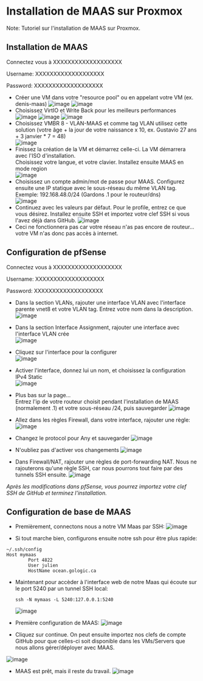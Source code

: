 # Installation de MAAS sur Proxmox

Note: Tutoriel sur l'installation de MAAS sur Proxmox.



## Installation de MAAS

Connectez vous à XXXXXXXXXXXXXXXXXXX

Username: XXXXXXXXXXXXXXXXXXX

Password: XXXXXXXXXXXXXXXXXXX  

- Créer une VM dans votre "resource pool" ou en appelant votre VM (ex. denis-maas)
  ![image](uploads/07a7b773f04310240cac800a4f93f122/image.png)
  ![image](uploads/549c87637a45c6a8be88892577bc7870/image.png)  
- Choisissez VirtIO et Write Back pour les meilleurs performances
  ![image](uploads/e96572142558a46774c2fe41d1bc342c/image.png)
  ![image](uploads/55bea3d40c493ed97ef0620d11210159/image.png)
  ![image](uploads/a6e48ca62b4956c8c6d6c372c66e9fcb/image.png)  
- Choisissez VMBR 8 - VLAN-MAAS et comme tag VLAN utilisez cette solution (votre âge + la jour de votre naissance x 10, ex. Gustavio 27 ans + 3 janvier * 7 = 48)  
  ![image](uploads/c7baf0985ba5d6a18968d8f6d0f0b46b/image.png)  
- Finissez la création de la VM et démarrez celle-ci. La VM démarrera avec l'ISO d'installation.  
  Choisissez votre langue, et votre clavier. Installez ensuite MAAS en mode region  
  ![image](uploads/1efaad92960c4bb9c27b6bbab9c13940/image.png)  
- Choisissez un compte admin/mot de passe pour MAAS.  Configurez ensuite une IP statique avec le sous-réseau du même VLAN tag. Exemple: 192.168.48.0/24 (Gardons .1 pour le routeur/dns)  
  ![image](uploads/39c4bb996d15cbbf09809073ec1398ec/image.png)
- Continuez avec les valeurs par défaut. Pour le profile, entrez ce que vous désirez. Installez ensuite SSH et importez votre clef SSH si vous l'avez déjà dans GitHub.
  ![image](uploads/dc978f98e8f040a925a8dd39b52311d9/image.png)
- Ceci ne fonctionnera pas car votre réseau n'as pas encore de routeur... votre VM n'as donc pas accès à internet.



## Configuration de pfSense

Connectez vous à XXXXXXXXXXXXXXXXXXX 

Username: XXXXXXXXXXXXXXXXXXX 

Password: XXXXXXXXXXXXXXXXXXX  



- Dans la section VLANs, rajouter une interface VLAN avec l'interface parente vnet8 et votre VLAN tag. Entrez votre nom dans la description.  
  ![image](uploads/45dba3482f1d60ca0205b3ec7d55a66f/image.png)
- Dans la section Interface Assignment, rajouter une interface avec l'interface VLAN crée  
  ![image](uploads/300ecf37cc06726f62279b335d2e2fbf/image.png)  
- Cliquez sur l'interface pour la configurer  
  ![image](uploads/2c784ba44028bf6cd067663f6e974fd4/image.png)  
- Activer l'interface, donnez lui un nom, et choisissez la configuration IPv4 Static  
  ![image](uploads/76820cd4a709b653a83654c4068a8528/image.png)  
- Plus bas sur la page...  
  Entrez l'ip de votre routeur choisit pendant l'installation de MAAS (normalement .1) et votre sous-réseau /24, puis sauvegarder
  ![image](uploads/f02bdcd598d8ca76488469efe5f544ba/image.png)
- Allez dans les règles Firewall, dans votre interface, rajouter une règle:
  ![image](uploads/0815a15428a2e8d71253b8a53f58ab27/image.png)
- Changez le protocol pour Any et sauvegarder
  ![image](uploads/df2911719386051c8b3cb21a32369a4f/image.png)
- N'oubliez pas d'activer vos changements
  ![image](uploads/638ee2b543260c4d6aef69343bc38156/image.png)

- Dans Firewall/NAT, rajouter une règles de port-forwarding NAT.
  Nous ne rajouterons qu'une règle SSH, car nous pourrons tout faire par des tunnels SSH ensuite.
  ![image](uploads/01dd2fd8247ce4e4e3ab2e97c27959f2/image.png)



*Après les modifications dans pfSense, vous pourrez importez votre clef SSH de GitHub et terminez l'installation.*



## Configuration de base de MAAS

- Premièrement, connectons nous a notre VM Maas par SSH:
  ![image](uploads/1cf9fb3a57bbfcfad2a896ff8cf454d2/image.png)

- Si tout marche bien, configurons ensuite notre ssh pour être plus rapide:

```
~/.ssh/config
Host mymaas
        Port 4822
        User julien
        HostName ocean.gologic.ca
```
- Maintenant pour accèder à l'interface web de notre Maas qui écoute sur le port 5240 par un tunnel SSH local:

  ```
  ssh -N mymaas -L 5240:127.0.0.1:5240
  ```

  ![image](uploads/7da7f5e34c234d536ac246aff8e4e044/image.png)

- Première configuration de MAAS:
  ![image](uploads/cf35ac63e4cd300a9208bcdd097617f7/image.png)
- Cliquez sur continue. On peut ensuite importez nos clefs de compte GitHub pour que celles-ci soit disponible dans les VMs/Servers que nous allons gérer/déployer avec MAAS.

![image](uploads/8a1a86d1f16c0053f369f0a954379b7d/image.png)

- MAAS est prêt, mais il reste du travail.
  ![image](uploads/27207da7d93673c43c1cd1cef7b04834/image.png)

